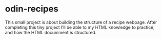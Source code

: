 # odin-recipes

This small project is about building the structure of a recipe webpage.
After completing this tiny project I'll be able to my HTML knowledge to practice, and how the HTML documment is structured.
